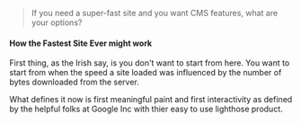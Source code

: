 

> If you need a super-fast site and you want CMS features, what are your options? 

#### How the Fastest Site Ever might work

First thing, as the Irish say, is you don't want to start from here. You want to start from when the speed a site loaded was influenced by the number of bytes downloaded from the server. 

What defines it now is first meaningful paint and first interactivity as defined by the helpful folks at Google Inc with thier easy to use lighthose product.

